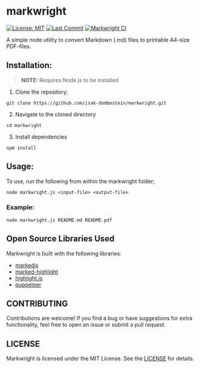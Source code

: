 # markwright

[![License: MIT](https://badgen.net/github/license/isak-dombestein/markwright)](LICENSE)
[![Last Commit](https://badgen.net/github/last-commit/isak-dombestein/markwright?v=1)](https://github.com/isak-dombestein/markwright/commits/main/)
[![Markwright CI](https://github.com/isak-dombestein/markwright/actions/workflows/ci.yml/badge.svg)](https://github.com/isak-dombestein/markwright/actions/workflows/ci.yml)

A simple node utility to convert Markdown (.md) files to printable A4-size PDF-files.

## Installation:
> **NOTE:** Requires Node.js to be installed

1. Clone the repository;
```shell
git clone https://github.com/isak-dombestein/markwright.git
```

2. Navigate to the cloned directory
```shell
cd markwright
```

3. Install dependencies
```shell
npm install
```

## Usage:
To use, run the following from within the markwright folder;

```shell
node markwright.js <input-file> <output-file>
```

### Example:
```shell
node markwright.js README.md README.pdf
```

## Open Source Libraries Used
Markwright is built with the following libraries:
- [markedjs](https://github.com/markedjs/marked)
- [marked-highlight](https://github.com/markedjs/marked-highlight)
- [highlight.js](https://highlightjs.org/)
- [puppeteer](https://pptr.dev/)

## CONTRIBUTING
Contributions are welcome! If you find a bug or have suggestions for extra functionality, feel free to open an issue or submit a pull request.

## LICENSE
Markwright is licensed under the MIT License. See the [LICENSE](LICENSE) for details.
